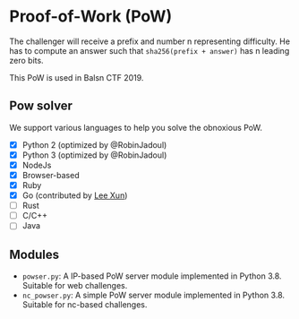 # Proof-of-Work (PoW)

The challenger will receive a prefix and number n representing difficulty. He has to compute an answer such that `sha256(prefix + answer)` has n leading zero bits.

This PoW is used in Balsn CTF 2019.

## Pow solver 

We support various languages to help you solve the obnoxious PoW.

- [X] Python 2 (optimized by @RobinJadoul)
- [X] Python 3 (optimized by @RobinJadoul)
- [X] NodeJs
- [X] Browser-based
- [X] Ruby
- [X] Go (contributed by [Lee Xun](https://github.com/LeeXun))
- [ ] Rust
- [ ] C/C++
- [ ] Java

## Modules

- `powser.py`: A IP-based PoW server module implemented in Python 3.8. Suitable for web challenges.
- `nc_powser.py`: A simple PoW server module implemented in Python 3.8. Suitable for nc-based challenges.
